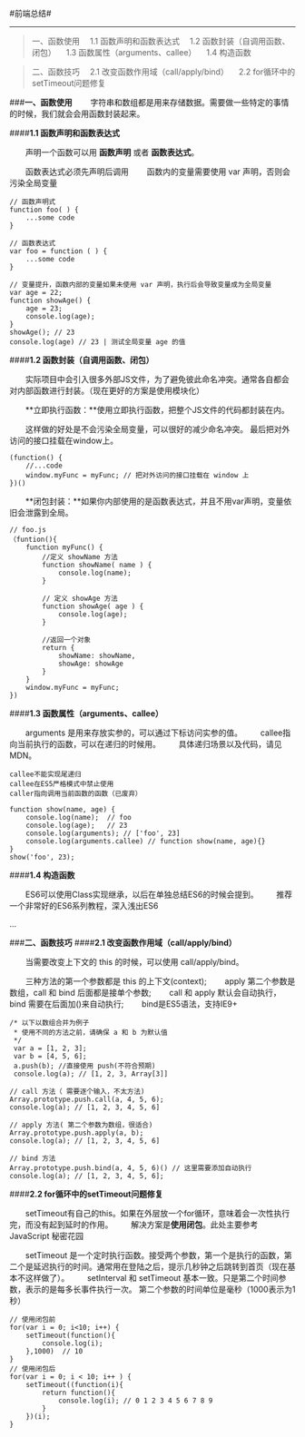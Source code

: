 #前端总结#


----------


>一、函数使用
>　1.1 函数声明和函数表达式
>　1.2 函数封装（自调用函数、闭包）
>　1.3 函数属性（arguments、callee）
>　1.4 构造函数

>二、函数技巧
>　2.1 改变函数作用域（call/apply/bind）
>　2.2 for循环中的setTimeout问题修复


###**一、函数使用**
　　字符串和数组都是用来存储数据。需要做一些特定的事情的时候，我们就会会用函数封装起来。

####**1.1 函数声明和函数表达式**

　　声明一个函数可以用 **函数声明** 或者 **函数表达式**。

　　函数表达式必须先声明后调用
　　函数内的变量需要使用 var 声明，否则会污染全局变量

    // 函数声明式
    function foo( ) {
        ...some code
    }
    
    // 函数表达式
    var foo = function ( ) {
        ...some code
    } 

    // 变量提升，函数内部的变量如果未使用 var 声明，执行后会导致变量成为全局变量
    var age = 22;
    function showAge() {
        age = 23;
        console.log(age);
    }
    showAge(); // 23
    console.log(age) // 23 | 测试全局变量 age 的值

####**1.2 函数封装（自调用函数、闭包）**

　　实际项目中会引入很多外部JS文件，为了避免彼此命名冲突。通常各自都会对内部函数进行封装。（现在更好的方案是使用模块化）

　　**立即执行函数：**使用立即执行函数，把整个JS文件的代码都封装在内。

　　这样做的好处是不会污染全局变量，可以很好的减少命名冲突。
最后把对外访问的接口挂载在window上。

    (function() {
        //...code
        window.myFunc = myFunc; // 把对外访问的接口挂载在 window 上
    })()


　　**闭包封装：**如果你内部使用的是函数表达式，并且不用var声明，变量依旧会泄露到全局。

    // foo.js
    （funtion(){
        function myFunc() {
            //定义 showName 方法
            function showName( name ) {
                console.log(name);
            }
            
            // 定义 showAge 方法
            function showAge( age ) {
                console.log(age);
            }
            
            //返回一个对象
            return {
                showName: showName,
                showAge: showAge
            }
        }
        window.myFunc = myFunc;
    })




####**1.3 函数属性（arguments、callee）**

　　arguments 是用来存放实参的，可以通过下标访问实参的值。
　　callee指向当前执行的函数，可以在递归的时候用。
　　具体递归场景以及代码，请见MDN。

    callee不能实现尾递归
    callee在ES5严格模式中禁止使用
    caller指向调用当前函数的函数（已废弃）

    function show(name, age) {
        console.log(name);  // foo
        console.log(age);   // 23
        console.log(arguments); // ['foo', 23]
        console.log(arguments.callee) // function show(name, age){}
    }
    show('foo', 23);

####**1.4 构造函数**

　　ES6可以使用Class实现继承，以后在单独总结ES6的时候会提到。
　　推荐一个非常好的ES6系列教程，深入浅出ES6

  ...

###**二、函数技巧**
####**2.1 改变函数作用域（call/apply/bind）**

　　当需要改变上下文的 this 的时候，可以使用 call/apply/bind。

　　三种方法的第一个参数都是 this 的上下文(context);
　　apply 第二个参数是数组，call 和 bind 后面都是接单个参数;
　　call 和 apply 默认会自动执行，bind 需要在后面加()来自动执行;
　　bind是ES5语法，支持IE9+

    /* 以下以数组合并为例子
     * 使用不同的方法之前，请确保 a 和 b 为默认值
     */
     var a = [1, 2, 3];
     var b = [4, 5, 6];
     a.push(b); //直接使用 push(不符合预期)
     console.log(a); // [1, 2, 3, Array[3]]
    
    // call 方法（ 需要逐个输入，不太方法)
    Array.prototype.push.call(a, 4, 5, 6);
    console.log(a); // [1, 2, 3, 4, 5, 6]
    
    // apply 方法( 第二个参数为数组，很适合)
    Array.prototype.push.apply(a, b);
    console.log(a); // [1, 2, 3, 4, 5, 6]
    
    // bind 方法
    Array.prototype.push.bind(a, 4, 5, 6)() // 这里需要添加自动执行
    console.log(a); // [1, 2, 3, 4, 5, 6];
    

####**2.2 for循环中的setTimeout问题修复**

　　setTimeout有自己的this。如果在外层放一个for循环，意味着会一次性执行完，而没有起到延时的作用。
　　解决方案是**使用闭包**。此处主要参考JavaScript 秘密花园

　　setTimeout 是一个定时执行函数。接受两个参数，第一个是执行的函数，第二个是延迟执行的时间。通常用在登陆之后，提示几秒钟之后跳转到首页（现在基本不这样做了）。
　　setInterval 和 setTimeout 基本一致。只是第二个时间参数，表示的是每多长事件执行一次。
第二个参数的时间单位是毫秒（1000表示为1秒）



    // 使用闭包前
    for(var i = 0; i<10; i++) {
        setTimeout(function(){
            console.log(i);
        },1000)  // 10
    }
    // 使用闭包后
    for(var i = 0; i < 10; i++ ) {
        setTimeout((function(i){
            return function(){
                console.log(i); // 0 1 2 3 4 5 6 7 8 9
            }
        })(i);
    }




